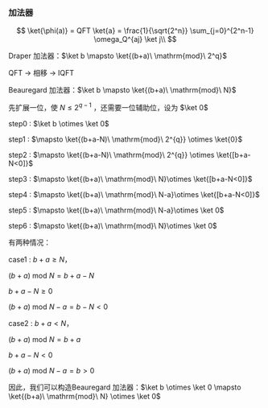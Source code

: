 ### 加法器

$$
\ket{\phi(a)} = QFT \ket{a} = \frac{1}{\sqrt{2^n}} \sum_{j=0}^{2^n-1} \omega_Q^{aj} \ket j\\
$$

Draper 加法器：$\ket b \mapsto \ket{(b+a)\ \mathrm{mod}\ 2^q}$

QFT -> 相移 -> IQFT



Beauregard 加法器：$\ket b \mapsto \ket{(b+a)\ \mathrm{mod}\ N}$

先扩展一位，使 $N \le 2^{q-1}$ ，还需要一位辅助位，设为 $\ket 0$

step0 : $\ket b \otimes \ket 0$

step1 : $\mapsto \ket{(b+a-N)\ \mathrm{mod}\ 2^{q}} \otimes \ket{0}$

step2 : $\mapsto \ket{(b+a-N)\ \mathrm{mod}\ 2^{q}} \otimes \ket{[b+a-N<0]}$

step3 : $\mapsto \ket{(b+a)\ \mathrm{mod}\ N}\otimes \ket{[b+a-N<0]}$

step4 : $\mapsto \ket{(b+a)\ \mathrm{mod}\ N-a}\otimes \ket{[b+a-N<0]}$

step5 : $\mapsto \ket{(b+a)\ \mathrm{mod}\ N-a}\otimes \ket 0$

step6 : $\mapsto \ket{(b+a)\ \mathrm{mod}\ N}\otimes \ket 0$



有两种情况：

case1 : $b+a\ge N$，

$(b+a)\ \mathrm{mod}\ N = b+a-N$

$b+a-N\ge 0$

$(b+a)\ \mathrm{mod}\ N-a = b-N < 0$



case2 : $b+a<N$，

$(b+a)\ \mathrm{mod}\ N = b+a$

$b+a-N<0$

$(b+a)\ \mathrm{mod}\ N-a = b > 0$



因此，我们可以构造Beauregard 加法器：$\ket b \otimes \ket 0 \mapsto \ket{(b+a)\ \mathrm{mod}\ N} \otimes \ket 0$







